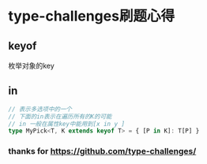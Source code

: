 # type-challenges刷题心得
## keyof
枚举对象的key
## in

```ts
// 表示多选项中的一个
// 下面的in表示在遍历所有的K的可能
// in 一般在属性key中能用到[x in y ]
type MyPick<T, K extends keyof T> = { [P in K]: T[P] }

```

### thanks for https://github.com/type-challenges/